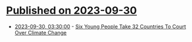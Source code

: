 # [Published on 2023-09-30](index.md)

* [2023-09-30, 03:30:00](https://news.slashdot.org/story/23/09/29/2043250/six-young-people-take-32-countries-to-court-over-climate-change?utm_source=rss1.0mainlinkanon&utm_medium=feed) - [Six Young People Take 32 Countries To Court Over Climate Change](https://news.slashdot.org/story/23/09/29/2043250/six-young-people-take-32-countries-to-court-over-climate-change?utm_source=rss1.0mainlinkanon&utm_medium=feed)
